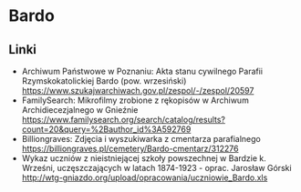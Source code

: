 # Bardo

## Linki
+ Archiwum Państwowe w Poznaniu: Akta stanu cywilnego Parafii Rzymskokatolickiej Bardo (pow. wrzesiński) https://www.szukajwarchiwach.gov.pl/zespol/-/zespol/20597 
+ FamilySearch: Mikrofilmy zrobione z rękopisów w Archiwum Archidiecezjalnego w Gnieźnie https://www.familysearch.org/search/catalog/results?count=20&query=%2Bauthor_id%3A592769
+ Billiongraves: Zdjęcia i wyszukiwarka z cmentarza parafialnego https://billiongraves.pl/cemetery/Bardo-cmentarz/312276
+ Wykaz uczniów z nieistniejącej szkoły powszechnej w Bardzie k. Wrześni, uczęszczających w latach 1874-1923 - oprac. Jarosław Górski http://wtg-gniazdo.org/upload/opracowania/uczniowie_Bardo.xls